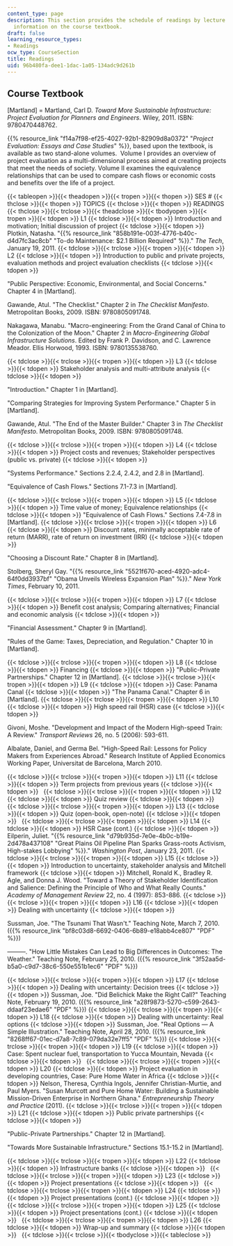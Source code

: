 ```yaml
---
content_type: page
description: This section provides the schedule of readings by lecture topics and
  information on the course textbook.
draft: false
learning_resource_types:
- Readings
ocw_type: CourseSection
title: Readings
uid: 96b480fa-dee1-1dac-1a05-134adc9d261b
---
```

## Course Textbook

\[Martland\] = Martland, Carl D. *Toward More Sustainable Infrastructure: Project Evaluation for Planners and Engineers*. Wiley, 2011. ISBN: 9780470448762. 

{{% resource_link "f14a7f98-ef25-4027-92b1-82909d8a0372" "*Project Evaluation: Essays and Case Studies*" %}}, based upon the textbook, is available as two stand-alone volumes.  Volume I provides an overview of project evaluation as a multi-dimensional process aimed at creating projects that meet the needs of society. Volume II examines the equivalence relationships that can be used to compare cash flows or economic costs and benefits over the life of a project.

{{< tableopen >}}{{< theadopen >}}{{< tropen >}}{{< thopen >}}
SES #
{{< thclose >}}{{< thopen >}}
TOPICS
{{< thclose >}}{{< thopen >}}
READINGS
{{< thclose >}}{{< trclose >}}{{< theadclose >}}{{< tbodyopen >}}{{< tropen >}}{{< tdopen >}}
L1
{{< tdclose >}}{{< tdopen >}}
Introduction and motivation; Initial discussion of project
{{< tdclose >}}{{< tdopen >}}
Plotkin, Natasha. "{{% resource_link "858b191e-003f-4776-b40c-d4d7fc3ac8cb" "To-do Maintenance: $2.1 Billion Required" %}}." *The Tech*, January 19, 2011.
{{< tdclose >}}{{< trclose >}}{{< tropen >}}{{< tdopen >}}
L2
{{< tdclose >}}{{< tdopen >}}
Introduction to public and private projects, evaluation methods and project evaluation checklists
{{< tdclose >}}{{< tdopen >}}

"Public Perspective: Economic, Environmental, and Social Concerns." Chapter 4 in \[Martland\].

Gawande, Atul. "The Checklist." Chapter 2 in *The Checklist Manifesto*. Metropolitan Books, 2009. ISBN: 9780805091748.

Nakagawa, Manabu. "Macro-engineering: From the Grand Canal of China to the Colonization of the Moon." Chapter 2 in *Macro-Engineering Global Infrastructure Solutions*. Edited by Frank P. Davidson, and C. Lawrence Meador. Ellis Horwood, 1993. ISBN: 9780135538760.

{{< tdclose >}}{{< trclose >}}{{< tropen >}}{{< tdopen >}}
L3
{{< tdclose >}}{{< tdopen >}}
Stakeholder analysis and multi-attribute analysis
{{< tdclose >}}{{< tdopen >}}

"Introduction." Chapter 1 in \[Martland\].

"Comparing Strategies for Improving System Performance." Chapter 5 in \[Martland\].

Gawande, Atul. "The End of the Master Builder." Chapter 3 in *The Checklist Manifesto*. Metropolitan Books, 2009. ISBN: 9780805091748.

{{< tdclose >}}{{< trclose >}}{{< tropen >}}{{< tdopen >}}
L4
{{< tdclose >}}{{< tdopen >}}
Project costs and revenues; Stakeholder perspectives (public vs. private)
{{< tdclose >}}{{< tdopen >}}

"Systems Performance." Sections 2.2.4, 2.4.2, and 2.8 in \[Martland\].

"Equivalence of Cash Flows." Sections 7.1-7.3 in \[Martland\].

{{< tdclose >}}{{< trclose >}}{{< tropen >}}{{< tdopen >}}
L5
{{< tdclose >}}{{< tdopen >}}
Time value of money; Equivalence relationships
{{< tdclose >}}{{< tdopen >}}
"Equivalence of Cash Flows." Sections 7.4-7.8 in \[Martland\].
{{< tdclose >}}{{< trclose >}}{{< tropen >}}{{< tdopen >}}
L6
{{< tdclose >}}{{< tdopen >}}
Discount rates, minimally acceptable rate of return (MARR), rate of return on investment (IRR)
{{< tdclose >}}{{< tdopen >}}

"Choosing a Discount Rate." Chapter 8 in \[Martland\].

Stolberg, Sheryl Gay. "{{% resource_link "5521f670-aced-4920-adc4-64f0dd3937bf" "Obama Unveils Wireless Expansion Plan" %}}." *New York Times*, February 10, 2011.

{{< tdclose >}}{{< trclose >}}{{< tropen >}}{{< tdopen >}}
L7
{{< tdclose >}}{{< tdopen >}}
Benefit cost analysis; Comparing alternatives; Financial and economic analysis
{{< tdclose >}}{{< tdopen >}}

"Financial Assessment." Chapter 9 in \[Martland\].

"Rules of the Game: Taxes, Depreciation, and Regulation." Chapter 10 in \[Martland\].

{{< tdclose >}}{{< trclose >}}{{< tropen >}}{{< tdopen >}}
L8
{{< tdclose >}}{{< tdopen >}}
Financing
{{< tdclose >}}{{< tdopen >}}
"Public-Private Partnerships." Chapter 12 in \[Martland\].
{{< tdclose >}}{{< trclose >}}{{< tropen >}}{{< tdopen >}}
L9
{{< tdclose >}}{{< tdopen >}}
Case: Panama Canal
{{< tdclose >}}{{< tdopen >}}
"The Panama Canal." Chapter 6 in \[Martland\].
{{< tdclose >}}{{< trclose >}}{{< tropen >}}{{< tdopen >}}
L10
{{< tdclose >}}{{< tdopen >}}
High speed rail (HSR) case
{{< tdclose >}}{{< tdopen >}}

Givoni, Moshe. "Development and Impact of the Modern High-speed Train: A Review." *Transport Reviews* 26, no. 5 (2006): 593-611.

Albalate, Daniel, and Germa Bel. "High-Speed Rail: Lessons for Policy Makers from Experiences Abroad." Research Institute of Applied Economics Working Paper, Universitat de Barcelona, March 2010.

{{< tdclose >}}{{< trclose >}}{{< tropen >}}{{< tdopen >}}
L11
{{< tdclose >}}{{< tdopen >}}
Term projects from previous years
{{< tdclose >}}{{< tdopen >}}
 
{{< tdclose >}}{{< trclose >}}{{< tropen >}}{{< tdopen >}}
L12
{{< tdclose >}}{{< tdopen >}}
Quiz review
{{< tdclose >}}{{< tdopen >}}
 
{{< tdclose >}}{{< trclose >}}{{< tropen >}}{{< tdopen >}}
L13
{{< tdclose >}}{{< tdopen >}}
Quiz (open-book, open-note)
{{< tdclose >}}{{< tdopen >}}
 
{{< tdclose >}}{{< trclose >}}{{< tropen >}}{{< tdopen >}}
L14
{{< tdclose >}}{{< tdopen >}}
HSR Case (cont.)
{{< tdclose >}}{{< tdopen >}}
Eilperin, Juliet. "{{% resource_link "d79b935d-7e0e-4b0c-b19e-2d478a437108" "Great Plains Oil Pipeline Plan Sparks Grass-roots Activism, High-stakes Lobbying" %}}." *Washington Post*, January 23, 2011.
{{< tdclose >}}{{< trclose >}}{{< tropen >}}{{< tdopen >}}
L15
{{< tdclose >}}{{< tdopen >}}
Introduction to uncertainty, stakeholder analysis and Mitchell framework
{{< tdclose >}}{{< tdopen >}}
Mitchell, Ronald K., Bradley R. Agle, and Donna J. Wood. "Toward a Theory of Stakeholder Identification and Salience: Defining the Principle of Who and What Really Counts." *Academy of Management Review* 22, no. 4 (1997): 853-886.
{{< tdclose >}}{{< trclose >}}{{< tropen >}}{{< tdopen >}}
L16
{{< tdclose >}}{{< tdopen >}}
Dealing with uncertainty
{{< tdclose >}}{{< tdopen >}}

Sussman, Joe. "The Tsunami That Wasn't." Teaching Note, March 7, 2010. ({{% resource_link "bf8c03d8-6692-0406-6b89-e18abb4ce807" "PDF" %}})

———. "How Little Mistakes Can Lead to Big Differences in Outcomes: The Weather." Teaching Note, February 25, 2010. ({{% resource_link "3f52aa5d-b5a0-c9d7-38c6-550e551b1ec6" "PDF" %}})

{{< tdclose >}}{{< trclose >}}{{< tropen >}}{{< tdopen >}}
L17
{{< tdclose >}}{{< tdopen >}}
Dealing with uncertainty: Decision trees
{{< tdclose >}}{{< tdopen >}}
Sussman, Joe. "Did Belichick Make the Right Call?" Teaching Note, February 19, 2010. ({{% resource_link "a28f9873-5270-c599-2643-ddaaf23edae6" "PDF" %}})
{{< tdclose >}}{{< trclose >}}{{< tropen >}}{{< tdopen >}}
L18
{{< tdclose >}}{{< tdopen >}}
Dealing with uncertainty: Real options
{{< tdclose >}}{{< tdopen >}}
Sussman, Joe. "Real Options — A Simple Illustration." Teaching Note, April 28, 2010. ({{% resource_link "8268ff67-01ec-d7a8-7c89-079da32e7ff5" "PDF" %}})
{{< tdclose >}}{{< trclose >}}{{< tropen >}}{{< tdopen >}}
L19
{{< tdclose >}}{{< tdopen >}}
Case: Spent nuclear fuel, transportation to Yucca Mountain, Nevada
{{< tdclose >}}{{< tdopen >}}
 
{{< tdclose >}}{{< trclose >}}{{< tropen >}}{{< tdopen >}}
L20
{{< tdclose >}}{{< tdopen >}}
Project evaluation in developing countries, Case: Pure Home Water in Africa
{{< tdclose >}}{{< tdopen >}}
Nelson, Theresa, Cynthia Ingols, Jennifer Christian-Murtie, and Paul Myers. "Susan Murcott and Pure Home Water: Building a Sustainable Mission-Driven Enterprise in Northern Ghana." *Entrepreneurship Theory and Practice* (2011).
{{< tdclose >}}{{< trclose >}}{{< tropen >}}{{< tdopen >}}
L21
{{< tdclose >}}{{< tdopen >}}
Public private partnerships
{{< tdclose >}}{{< tdopen >}}

"Public-Private Partnerships." Chapter 12 in \[Martland\].

"Towards More Sustainable Infrastructure." Sections 15.1-15.2 in \[Martland\].

{{< tdclose >}}{{< trclose >}}{{< tropen >}}{{< tdopen >}}
L22
{{< tdclose >}}{{< tdopen >}}
Infrastructure banks
{{< tdclose >}}{{< tdopen >}}
 
{{< tdclose >}}{{< trclose >}}{{< tropen >}}{{< tdopen >}}
L23
{{< tdclose >}}{{< tdopen >}}
Project presentations
{{< tdclose >}}{{< tdopen >}}
 
{{< tdclose >}}{{< trclose >}}{{< tropen >}}{{< tdopen >}}
L24
{{< tdclose >}}{{< tdopen >}}
Project presentations (cont.)
{{< tdclose >}}{{< tdopen >}}
 
{{< tdclose >}}{{< trclose >}}{{< tropen >}}{{< tdopen >}}
L25
{{< tdclose >}}{{< tdopen >}}
Project presentations (cont.)
{{< tdclose >}}{{< tdopen >}}
 
{{< tdclose >}}{{< trclose >}}{{< tropen >}}{{< tdopen >}}
L26
{{< tdclose >}}{{< tdopen >}}
Wrap-up and summary
{{< tdclose >}}{{< tdopen >}}
 
{{< tdclose >}}{{< trclose >}}{{< tbodyclose >}}{{< tableclose >}}